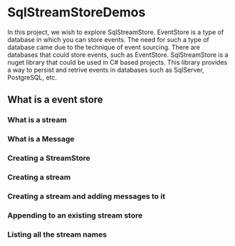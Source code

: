 # SqlStreamStoreDemos
In this project, we wish to explore SqlStreamStore. EventStore is a type of database in which you can store events. The need for such a type of database came due to the technique of event sourcing. There are databases that could store events, such as EventStore. SqlStreamStore is a nuget library that could be used in C# based projects. This library provides a way to persist and retrive events in databases such as SqlServer, PostgreSQL, etc.



## What is a event store

### What is a stream

### What is a Message

### Creating a StreamStore

### Creating a stream

### Creating a stream and adding messages to it

### Appending to an existing stream store

### Listing all the stream names

### 
